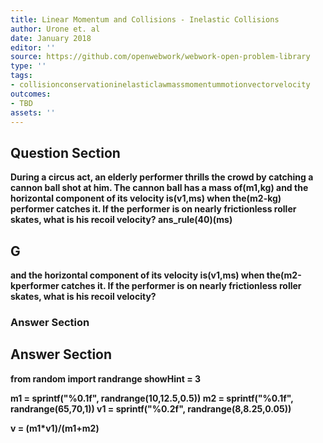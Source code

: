 ```yaml
---
title: Linear Momentum and Collisions - Inelastic Collisions
author: Urone et. al
date: January 2018
editor: ''
source: https://github.com/openwebwork/webwork-open-problem-library
type: ''
tags:
- collisionconservationinelasticlawmassmomentummotionvectorvelocity
outcomes:
- TBD
assets: ''
---
```


## Question Section 

<b>
During a circus act, an elderly performer thrills the crowd by catching a cannon ball
shot at him. The cannon ball has a mass of(m1,kg) and the horizontal component of its velocity is(v1,ms) when the(m2-kg) performer catches it. If the performer is on nearly frictionless roller skates, what is his recoil velocity?
ans_rule(40)(ms)

## G
and the horizontal component of its velocity is(v1,ms) when the(m2-kperformer catches it. If the performer is on nearly frictionless roller skates, what is his recoil velocity?
### Answer Section


## Answer Section

from random import randrange
showHint = 3

m1 = sprintf("%0.1f", randrange(10,12.5,0.5))
m2 = sprintf("%0.1f", randrange(65,70,1))
v1 = sprintf("%0.2f", randrange(8,8.25,0.05))

v = (m1*v1)/(m1+m2)